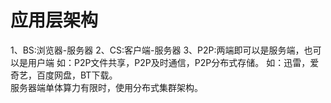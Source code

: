 # **应用层架构**
1、BS:浏览器-服务器
2、CS:客户端-服务器
3、P2P:两端即可以是服务端，也可以是用户端
如：P2P文件共享，P2P及时通信，P2P分布式存储。
如：迅雷，爱奇艺，百度网盘，BT下载。
<br>
服务器端单体算力有限时，使用分布式集群架构。
<br>
<br>
<br>















